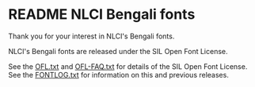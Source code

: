 README
NLCI Bengali fonts
==================

Thank you for your interest in NLCI's Bengali fonts.

NLCI's Bengali fonts are released under the SIL Open Font License.

See the [OFL.txt](OFL.txt) and [OFL-FAQ.txt](OFL-FAQ.txt) for details of the SIL Open Font License.
See the [FONTLOG.txt](FONTLOG.txt) for information on this and previous releases.
